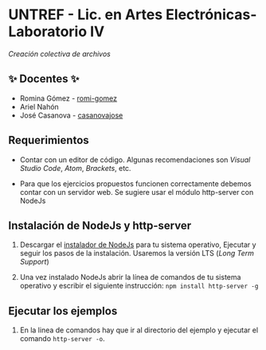 # UNTREF - Lic. en Artes Electrónicas- Laboratorio IV 

*Creación colectiva de archivos* 

## :sparkles: Docentes :sparkles:

* Romina Gómez - [romi-gomez](https://github.com/romi-gomez)
* Ariel Nahón
* José Casanova - [casanovajose](https://github.com/casanovajose)

## Requerimientos

* Contar con un editor de código. Algunas recomendaciones son *Visual Studio Code*, *Atom*, *Brackets*, etc.

* Para que los ejercicios propuestos funcionen correctamente debemos contar con un servidor web. Se sugiere usar el módulo http-server con NodeJs

## Instalación de NodeJs y http-server

1. Descargar el [instalador de NodeJs](https://nodejs.org/es/) para tu sistema operativo, Ejecutar y seguir los pasos de la instalación. Usaremos la versión LTS (*Long Term Support*)

2. Una vez instalado NodeJs abrir la línea de comandos de tu sistema operativo y escribir el siguiente instrucción: ```npm install http-server -g```

## Ejecutar los ejemplos

1. En la linea de comandos hay que ir al directorio del ejemplo y ejecutar el comando ```http-server -o```. 

